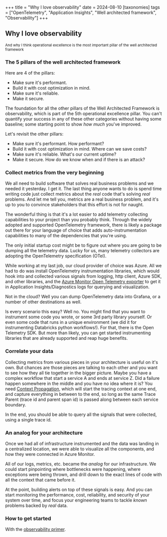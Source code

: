 +++
title = "Why I love observability"
date = 2024-08-10
[taxonomies]
tags = ["OpenTelemetry", "Application Insights", "Well architected framework", "Observability"]
+++

## Why I love observability

<sub>And why I think operational excellence is the most important pillar of the well architected framework</sub>

### The 5 pillars of the well architected framework

Here are 4 of the pillars:

-   Make sure it's performant.
-   Build it with cost optimization in mind.
-   Make sure it's reliable.
-   Make it secure.

The foundation for all the other pillars of the Well Architected Framework is observability, which is part of the 5th operational excellence pillar. You can't quantify your success in any of these other categories without having some baseline; some starting point to show _how much_ you've improved.

Let's revisit the other pillars:

-   Make sure it's performant. How performant?
-   Build it with cost optimization in mind. Where can we save costs?
-   Make sure it's reliable. What's our current uptime?
-   Make it secure. How do we know when and if there is an attack?

### Collect metrics from the very beginning

We all need to build software that solves real business problems and we needed it yesterday. I get it. The last thing anyone wants to do is spend time writing code just collect metrics about the _real_ code that's solving _real_ problems. And let me tell you, metrics are a real business problem, and it's up to you to convince stakeholders that this effort is not for naught.

The wonderful thing is that it's a lot easier to add telemetry collecting capabilities to your project than you probably think. Through the widely adopted and supported OpenTelemetry framework, there is likely a package out there for your language of choice that adds auto-instrumentation capabilities to many of the dependencies that you're using.

The only initial startup cost might be to figure out where you are going to be dumping all the telemetry data. Lucky for us, many telemetry collectors are adopting the OpenTelemetry specification (OTel).

While working at my last job, our cloud provider of choice was Azure. All we had to do was install OpenTelemetry instrumentation libraries, which would hook into and collected various signals from logging, http client, Azure SDK, and other libraries, and the [Azure Monitor Open Telemetry exporter](https://github.com/Azure/azure-sdk-for-python/tree/azure-monitor-opentelemetry_1.6.1/sdk/monitor/azure-monitor-opentelemetry-exporter#microsoft-opentelemetry-exporter-for-azure-monitor) to get it in Application Insights/Diagnostics logs for querying and visualization.

Not in the cloud? Well you can dump OpenTelemetry data into Grafana, or a number of other destinations as well.

Is every scenario this easy? Well no. You might find that you want to instrument some code you wrote, or some 3rd party library yourself. Or even some code that runs in a unique environment (we did it for instrumenting Databricks python workflows!). For that, there is the Open Telemetry SDK. But more than likely, you can get started instrumenting libraries that are already supported and reap huge benefits.

### Correlate your data

Collecting metrics from various pieces in your architecture is useful on it's own. But chances are those pieces are talking to each other and you want to see how they all tie together in the bigger picture. Maybe you have a complex workflow that start a service A and ends at service Z. Did a failure happen somewhere in the middle and you have no idea where it is? You need [Context Propagation](https://opentelemetry.io/docs/concepts/context-propagation/), which will start the tracing context at one end, and capture everything in between to the end, so long as the same Trace Parent (trace id and parent span id) is passed along between each service boundary.

In the end, you should be able to query all the signals that were collected, using a single trace id.

### An analog for your architecture

Once we had all of infrastructure instrumented and the data was landing in a centralized location, we were able to visualize all the components, and how they were connected in Azure Monitor.

All of our logs, metrics, etc. became the _analog_ for our infrastructure. We could start pinpointing where bottlenecks were happening, where exceptions were being thrown, and drill down to the exact lines of code with all the context that came before it.

At the point, building alerts on top of these signals is easy. And you can start monitoring the performance, cost, reliability, and security of your system over time, and focus your engineering teams to tackle _known_ problems backed by _real_ data.

### How to get started

With the [observability primer](https://opentelemetry.io/docs/concepts/observability-primer/).
